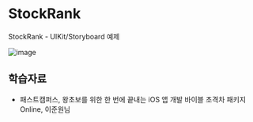 # StockRank
StockRank - UIKit/Storyboard 예제

![image](https://user-images.githubusercontent.com/89061309/202840591-65a25fa5-238b-48c3-aaf3-ff7910882bd7.png)


## 학습자료
* 패스트캠퍼스, 왕초보를 위한 한 번에 끝내는 iOS 앱 개발 바이블 초격차 패키지 Online, 이준원님
